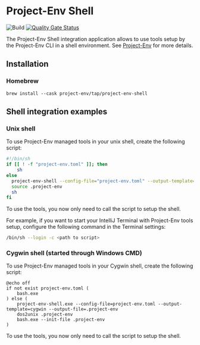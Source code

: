 # Project-Env Shell

![Build](https://github.com/Project-Env/project-env-shell/workflows/Build/badge.svg)
[![Quality Gate Status](https://sonarcloud.io/api/project_badges/measure?project=Project-Env_project-env-shell&metric=alert_status)](https://sonarcloud.io/dashboard?id=Project-Env_project-env-shell)

The Project-Env Shell integration application allows to use tools setup by the Project-Env CLI in a shell environment. See [Project-Env](https://project-env.github.io/) for more details.

## Installation

### Homebrew
`brew install --cask project-env/tap/project-env-shell`

## Shell integration examples

### Unix shell

To use Project-Env managed tools in your unix shell, create the following script:

```sh
#!/bin/sh
if [[ ! -f "project-env.toml" ]]; then
    sh
else
  project-env-shell --config-file="project-env.toml" --output-template=sh --output-file=.project-env
  source .project-env
  sh
fi
```

To use the tools, you now only need to call the script to setup the shell. 

For example, if you want to start your IntelliJ Terminal with Project-Env tools setup, configure the following command in the Terminal settings:

```sh
/bin/sh --login -c <path to script>
```

### Cygwin shell (started through Windows CMD)

To use Project-Env managed tools in your Cygwin shell, create the following script:

```batch
@echo off
if not exist project-env.toml (
    bash.exe
) else (
    project-env-shell.exe --config-file=project-env.toml --output-template=cygwin --output-file=.project-env
    dos2unix .project-env
    bash.exe --init-file .project-env
)
```

To use the tools, you now only need to call the script to setup the shell.
